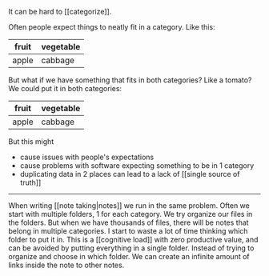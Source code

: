 It can be hard to [[categorize]].

Often people expect things to neatly fit in a category. Like this:

| fruit | vegetable |
| ----- | --------- |
| apple | cabbage   |
But what if we have something that fits in both categories? Like a tomato? 
We could put it in both categories: 

| fruit | vegetable |
| ----- | --------- |
| apple | cabbage   |
But this might 
- cause issues with people's expectations
- cause problems with software expecting something to be in 1 category
- duplicating data in 2 places can lead to a lack of [[single source of truth]]

---

When writing [[note taking|notes]] we run in the same problem. Often we start with multiple folders, 1 for each category. We try organize our files in the folders. But when we have thousands of files, there will be notes that belong in multiple categories. 
I start to waste a lot of time thinking which folder to put it in. This is a [[cognitive load]] with zero productive value, and can be avoided by putting everything in a single folder. Instead of trying to organize and choose in which folder. We can create an infinite amount of links inside the note to other notes.
